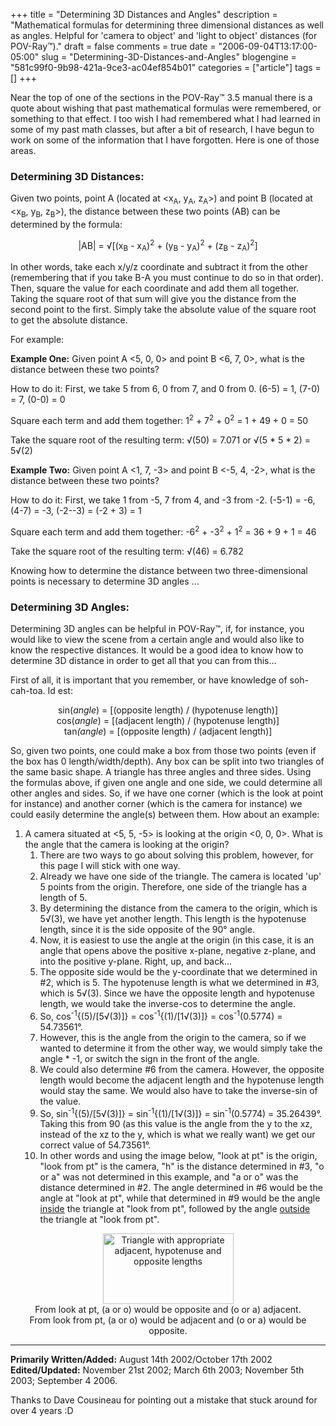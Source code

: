 +++
title = "Determining 3D Distances and Angles"
description = "Mathematical formulas for determining three dimensional distances as well as angles. Helpful for 'camera to object' and 'light to object' distances (for POV-Ray&trade;)."
draft = false
comments = true
date = "2006-09-04T13:17:00-05:00"
slug = "Determining-3D-Distances-and-Angles"
blogengine = "581c99f0-9b98-421a-9ce3-ac04ef854b01"
categories = ["article"]
tags = []
+++

<p>
Near the top of one of the sections in the POV-Ray&trade; 3.5 manual there is a quote about wishing that past mathematical formulas were remembered, or something to that effect. I too wish I had remembered what I had learned in some of my past math classes, but after a bit of research, I have begun to work on some of the information that I have forgotten. Here is one of those areas.
</p>
<h3>Determining 3D Distances:</h3>
<p>
Given two points, point A (located at &lt;x<sub>A</sub>, y<sub>A</sub>, z<sub>A</sub>&gt;) and point B (located at &lt;x<sub>B</sub>, y<sub>B</sub>, z<sub>B</sub>&gt;), the distance between these two points (AB) can be determined by the formula:<!--adsense-->
</p>
<p align="center">
|AB| = &radic;[(x<sub>B</sub> - x<sub>A</sub>)<sup>2</sup> + (y<sub>B</sub> - y<sub>A</sub>)<sup>2</sup> + (z<sub>B</sub> - z<sub>A</sub>)<sup>2</sup>]
</p>
<p>
In other words, take each x/y/z coordinate and subtract it from the other (remembering that if you take B-A you must continue to do so in that order). Then, square the value for each coordinate and add them all together. Taking the square root of that sum will give you the distance from the second point to the first. Simply take the absolute value of the square root to get the absolute distance.
</p>
<p>
For example:
</p>
<p>
<strong>Example One:</strong> Given point A &lt;5, 0, 0&gt; and point B &lt;6, 7, 0&gt;, what is the distance between these two points?
</p>
<p>
How to do it: First, we take 5 from 6, 0 from 7, and 0 from 0. (6-5) = 1, (7-0) = 7, (0-0) = 0
</p>
<p>
Square each term and add them together: 1<sup>2</sup> + 7<sup>2</sup> + 0<sup>2</sup> = 1 + 49 + 0 = 50
</p>
<p>
Take the square root of the resulting term: &radic;(50) = 7.071 or &radic;(5 * 5 * 2) = 5&radic;(2)
</p>
<p>
<strong>Example Two:</strong> Given point A &lt;1, 7, -3&gt; and point B &lt;-5, 4, -2&gt;, what is the distance between these two points?
</p>
<p>
How to do it: First, we take 1 from -5, 7 from 4, and -3 from -2. (-5-1) = -6, (4-7) = -3, (-2--3) = (-2 + 3) = 1
</p>
<p>
Square each term and add them together: -6<sup>2</sup> + -3<sup>2</sup> + 1<sup>2</sup> = 36 + 9 + 1 = 46
</p>
<p>
Take the square root of the resulting term: &radic;(46) = 6.782
</p>
<p>
Knowing how to determine the distance between two three-dimensional points is 
necessary to determine 3D angles ...
</p>
<h3>Determining 3D Angles:</h3>
<p>
Determining 3D angles can be helpful in POV-Ray<font>&trade;</font>, if, for instance, you would 
like to view the scene from a certain angle and would also like to know the 
respective distances. It would be a good idea to know how to determine 3D 
distance in order to get all that you can from this...
</p>
<p>
First of all, it is important that you remember, or have knowledge of 
soh-cah-toa. Id est:
</p>
<p align="center">
sin(<em>angle</em>) = [(opposite length) / (hypotenuse length)]<br />
cos(<em>angle</em>) = [(adjacent length) / (hypotenuse length)]<br />
tan<em>(angle</em>) = [(opposite length) / (adjacent length)]
</p>
<p>
So, given two points, one could make a box from those two points (even if the box has 0 length/width/depth). Any box can be split into two triangles of the same basic shape. A triangle has three angles and three sides. Using the formulas above, if given one angle and one side, we could determine all other angles and sides. So, if we have one corner (which is the look at point for instance) and another corner (which is the camera for instance) we could easily determine the angle(s) between them. How about an example:
</p>
<ol>
	<li>A camera situated at &lt;5, 5, -5&gt; is looking at the origin &lt;0, 0, 0&gt;. What is the angle that the camera is looking at the origin?
	<ol>
		<li>There are two ways to go about solving this problem, however, for this page I will stick with one way.</li>
		<li>Already we have one side of the triangle. The camera is located &#39;up&#39; 5 points from the origin. Therefore, one side of the triangle has a length of 5.</li>
		<li>By determining the distance from the camera to the origin, which is 5&radic;(3), we have yet another length. This length is the hypotenuse length, since it is the side opposite of the 90&deg; angle.</li>
		<li>Now, it is easiest to use the angle at the origin (in this case, it is an angle that opens above the positive x-plane, negative z-plane, and into the positive y-plane. Right, up, and back...</li>
		<li>The opposite side would be the y-coordinate that we determined in #2, which is 5. The hypotenuse length is what we determined in #3, which is 5&radic;(3). Since we have the opposite length and hypotenuse length, we would take the inverse-cos to determine the angle.</li>
		<li>So, cos<sup>-1</sup>{(5)/[5&radic;(3)]} = cos<sup>-1</sup>{(1)/[1&radic;(3)]} = cos<sup>-1</sup>(0.5774) = 54.73561&deg;.</li>
		<li>However, this is the angle from the origin to the camera, so if we wanted to determine it from the other way, we would simply take the angle * -1, or switch the sign in the front of the angle.</li>
		<li>We could also determine #6 from the camera. However, the opposite length would become the adjacent length and the hypotenuse length would stay the same. We would also have to take the inverse-sin of the value.</li>
		<li>So, sin<sup>-1</sup>{(5)/[5&radic;(3)]} = sin<sup>-1</sup>{(1)/[1&radic;(3)]} = sin<sup>-1</sup>(0.5774) = 35.26439&deg;. Taking this from 90 (as this value is the angle from the y to the xz, instead of the xz to the y, which is what we really want) we get our correct value of 54.73561&deg;.</li>
		<li>In other words and using the image below, &quot;look at pt&quot; is the origin, &quot;look from pt&quot; is the camera, &quot;h&quot; is the distance determined in #3, &quot;o or a&quot; was not determined in this example, and &quot;a or o&quot; was the distance determined in #2. The angle determined in #6 would be the angle at &quot;look at pt&quot;, while that determined in #9 would be the angle <u>inside</u> the triangle at &quot;look from pt&quot;, followed by the angle <u>outside</u> the triangle at &quot;look from pt&quot;.</li>
	</ol>
	</li>
</ol>
<p style="text-align: center">
<img style="width: 209px; height: 113px" src="http://strivinglife.com/files/2006/09/triangle.jpg" alt="Triangle with appropriate adjacent, hypotenuse and opposite lengths" /><br />
From look at pt, (a or o) would be opposite and (o or a) adjacent.<br />
From look from pt, (a or o) would be adjacent and (o or a) would be opposite.
</p>
<hr />
<p>
<strong>Primarily Written/Added:</strong> August 14th 2002/October 17th 2002<br />
<strong>
Edited/Updated:</strong> November 21st 2002; March 6th 2003; November 5th 2003; September 4 2006.
</p>
<p>
Thanks to Dave Cousineau for pointing out a mistake that stuck around for over 4 years :D
</p>

